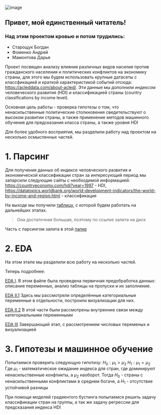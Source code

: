 ![image](https://github.com/dmamontova/andan-project/assets/121117316/8052d70c-b2cf-43fb-bf55-9c0a444957f8)
## Привет, мой единственный читатель! 
### Над этим проектом кровью и потом трудились:
- Старощук Богдан
- Фоменко Андрей
- Мамонтова Дарья

Проект посвящен анализу влияния различных видов насилия против гражданского населения и политических конфликтов на экономику страны, для этого мы будем использовать крупные датасеты с классфикацией и краткой характеристикой событий отсюда: https://acleddata.com/about-acled/. 
Эти данные мы дополнили индексом человеческого развития (HDI) и классификацией страны (country classifications by income level).

Основная цель работы - проверка гипотезы о том, что ненасильственные политические столкновения сведетельствуют о высоком развитии страны, а также применение методов машинного обучения для предсказания класса страны, а также уровня HDI

Для более удобного восприятия, мы разделили работу над проектом на несколько осмысленных частей.

# 1. Парсинг

Для получения данных об индексе человческого развития и экономической классификации стран за интересующий период мы запарсили следующие сайты с необходимой информацией: 
https://countryeconomy.com/hdi?year=1997 - HDI, 
https://datatopics.worldbank.org/world-development-indicators/the-world-by-income-and-region.html - классификация

На выходе мы получили [таблицу](https://drive.google.com/file/d/1O3jwPG2JOHn5F90vUD4X7JsYtyZNSIrM/view?usp=share_link), с которой будем работать на дальнейших этапах. 
> Она достаточная большая, поэтому по ссылке залита на диск

Часть с парсингом залита в этой [папке](https://github.com/dmamontova/andan-project/tree/87a7f0d3a5f77ad247e396c24bead5b56523d917/parsing)

# 2. EDA

На этом этапе мы разделили всю работу на несколько частей.

Теперь подробнее:

[EDA I](https://github.com/dmamontova/andan-project/blob/main/EDA/EDA%20I.ipynb). В этом файле была проведена первичная предобработка данных: описание переменных, анализ таблицы на пропуски и их заполнение.

[EDA II.1](https://github.com/dmamontova/andan-project/blob/main/EDA/EDA%20II.1.ipynb) Здесь мы рассмотрели определённые категориальные переменные в отдельности, построили визуализации для них.

[EDA II.2](https://github.com/dmamontova/andan-project/blob/main/EDA/EDA%20II.2.ipynb) В этой части были рассмотрены внутренние связи между категориальными переменными

[EDA III](https://github.com/dmamontova/andan-project/blob/main/EDA/EDA%20III.ipynb) Завершающий этап, с рассмотрением числовых переменых и визуализацией

# 3. Гипотезы и машинное обучение

Попытаемся проверить следующую гипотизу:
$H_0: \mu_1 > \mu_2$
$H_1: \mu_1 = \mu_2$
Где $\mu_1$  - математическое ожидание индекса для стран, где доминируют ненасильственные конфликты, a $\mu_2$ наоборот. Тогда $H_0$ - страны с ненасильственными конфликтами в среднем богаче, а $H_1$ - отсутствие устойчивой разницы 

При помощи моделей градиентого бустинга попытаемся решить задачу классификации стран на группы, а так же задачу регрессии для предсказания индекса HDI





